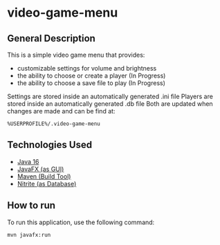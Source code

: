 # video-game-menu

## General Description

This is a simple video game menu that provides:

- customizable settings for volume and brightness
- the ability to choose or create a player (In Progress)
- the ability to choose a save file to play (In Progress)

Settings are stored inside an automatically generated .ini file
Players are stored inside an automatically generated .db file
Both are updated when changes are made and can be find at: 

```
%USERPROFILE%/.video-game-menu
```

## Technologies Used
- [Java 16](https://www.oracle.com/java/technologies/javase-downloads.html)
- [JavaFX (as GUI)](https://openjfx.io/openjfx-docs/)
- [Maven (Build Tool)](https://maven.apache.org/)
- [Nitrite (as Database)](https://www.dizitart.org/nitrite-database.html)

## How to run

To run this application, use the following command:

```
mvn javafx:run
```
